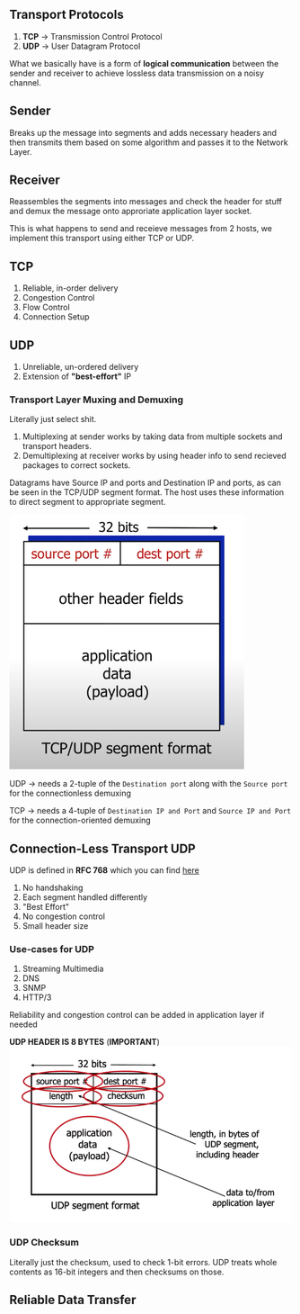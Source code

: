## Transport Protocols

1. **TCP** $\rightarrow$ Transmission Control Protocol
2. **UDP** $\rightarrow$ User Datagram Protocol 

What we basically have is a form of **logical communication** between the sender and receiver to achieve lossless data transmission on a noisy channel.

## Sender
 Breaks up the message into segments and adds necessary headers and then transmits them based on some algorithm and passes it to the Network Layer.

## Receiver
 Reassembles the segments into messages and check the header for stuff and demux the message onto approriate application layer socket.

This is what happens to send and receieve messages from 2 hosts, we implement this transport using either TCP or UDP.

## TCP
1. Reliable, in-order delivery
2. Congestion Control
3. Flow Control
4. Connection Setup

## UDP
1. Unreliable, un-ordered delivery 
2. Extension of **"best-effort"** IP

### Transport Layer Muxing and Demuxing
Literally just select shit.
1. Multiplexing at sender works by taking data from multiple sockets and transport headers.
2. Demultiplexing at receiver works by using header info to send recieved packages to correct sockets.

Datagrams have Source IP and ports and Destination IP and ports, as can be seen in the TCP/UDP segment format. The host uses these information to direct segment to appropriate segment.

![seg_form](seg_format.png "TCP/UDP segment format")

UDP $\rightarrow$ needs a 2-tuple of the `Destination port` along with the `Source port` for the connectionless demuxing

TCP $\rightarrow$ needs a 4-tuple of `Destination IP and Port` and `Source IP and Port` for the connection-oriented demuxing

## Connection-Less Transport UDP
UDP is defined in **RFC 768** which you can find [here](https://www.rfc-editor.org/rfc/rfc768)
1. No handshaking
2. Each segment handled differently 
3. "Best Effort"
4. No congestion control
5. Small header size

### Use-cases for UDP
1. Streaming Multimedia
2. DNS
3. SNMP
4. HTTP/3

Reliability and congestion control can be added in application layer if needed

**UDP HEADER IS 8 BYTES** (**IMPORTANT**)
![udp_seg_format](udp_seg_format.png "UDP Segment Format")

### UDP Checksum
Literally just the checksum, used to check 1-bit errors. UDP treats whole contents as 16-bit integers and then checksums on those.

## Reliable Data Transfer